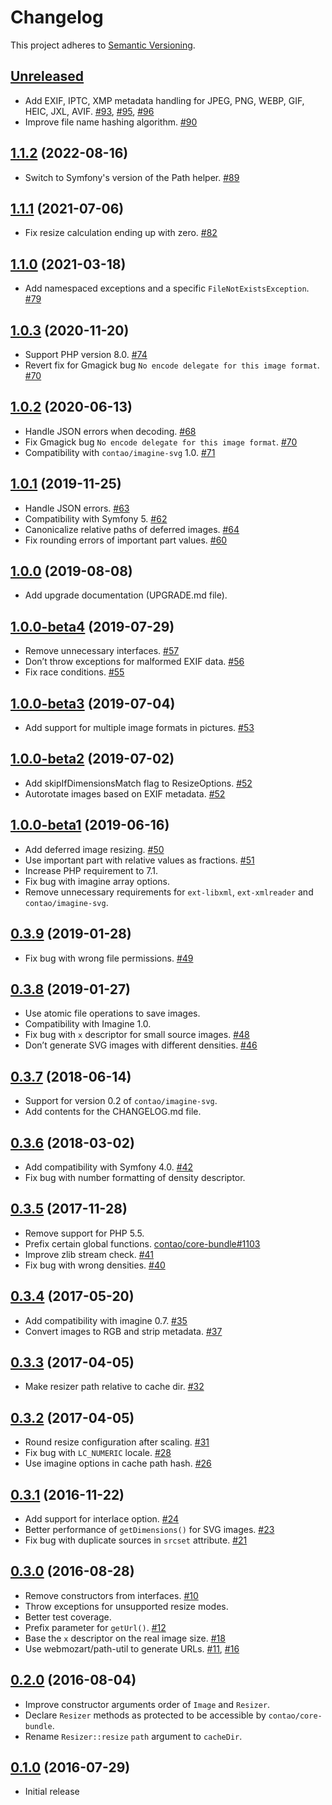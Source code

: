 # Changelog

This project adheres to [Semantic Versioning](https://semver.org/spec/v2.0.0.html).

## [Unreleased]

 * Add EXIF, IPTC, XMP metadata handling for JPEG, PNG, WEBP, GIF, HEIC, JXL, AVIF. [#93], [#95], [#96]
 * Improve file name hashing algorithm. [#90]

## [1.1.2] (2022-08-16)

 * Switch to Symfony's version of the Path helper. [#89]

## [1.1.1] (2021-07-06)

 * Fix resize calculation ending up with zero. [#82]

## [1.1.0] (2021-03-18)

 * Add namespaced exceptions and a specific `FileNotExistsException`. [#79]

## [1.0.3] (2020-11-20)

 * Support PHP version 8.0. [#74]
 * Revert fix for Gmagick bug `No encode delegate for this image format`. [#70]

## [1.0.2] (2020-06-13)

 * Handle JSON errors when decoding. [#68]
 * Fix Gmagick bug `No encode delegate for this image format`. [#70]
 * Compatibility with `contao/imagine-svg` 1.0. [#71]

## [1.0.1] (2019-11-25)

 * Handle JSON errors. [#63]
 * Compatibility with Symfony 5. [#62]
 * Canonicalize relative paths of deferred images. [#64]
 * Fix rounding errors of important part values. [#60]

## [1.0.0] (2019-08-08)

 * Add upgrade documentation (UPGRADE.md file).

## [1.0.0-beta4] (2019-07-29)

 * Remove unnecessary interfaces. [#57]
 * Don’t throw exceptions for malformed EXIF data. [#56]
 * Fix race conditions. [#55]

## [1.0.0-beta3] (2019-07-04)

 * Add support for multiple image formats in pictures. [#53]

## [1.0.0-beta2] (2019-07-02)

 * Add skipIfDimensionsMatch flag to ResizeOptions. [#52]
 * Autorotate images based on EXIF metadata. [#52]

## [1.0.0-beta1] (2019-06-16)

 * Add deferred image resizing. [#50]
 * Use important part with relative values as fractions. [#51]
 * Increase PHP requirement to 7.1.
 * Fix bug with imagine array options.
 * Remove unnecessary requirements for `ext-libxml`, `ext-xmlreader` and `contao/imagine-svg`.

## [0.3.9] (2019-01-28)

 * Fix bug with wrong file permissions. [#49]

## [0.3.8] (2019-01-27)

 * Use atomic file operations to save images.
 * Compatibility with Imagine 1.0.
 * Fix bug with `x` descriptor for small source images. [#48]
 * Don’t generate SVG images with different densities. [#46]

## [0.3.7] (2018-06-14)

 * Support for version 0.2 of `contao/imagine-svg`.
 * Add contents for the CHANGELOG.md file.

## [0.3.6] (2018-03-02)

 * Add compatibility with Symfony 4.0. [#42]
 * Fix bug with number formatting of density descriptor.

## [0.3.5] (2017-11-28)

 * Remove support for PHP 5.5.
 * Prefix certain global functions. [contao/core-bundle#1103]
 * Improve zlib stream check. [#41]
 * Fix bug with wrong densities. [#40]

## [0.3.4] (2017-05-20)

 * Add compatibility with imagine 0.7. [#35]
 * Convert images to RGB and strip metadata. [#37]

## [0.3.3] (2017-04-05)

 * Make resizer path relative to cache dir. [#32]

## [0.3.2] (2017-04-05)

 * Round resize configuration after scaling. [#31]
 * Fix bug with `LC_NUMERIC` locale. [#28]
 * Use imagine options in cache path hash. [#26]

## [0.3.1] (2016-11-22)

 * Add support for interlace option. [#24]
 * Better performance of `getDimensions()` for SVG images. [#23]
 * Fix bug with duplicate sources in `srcset` attribute. [#21]

## [0.3.0] (2016-08-28)

 * Remove constructors from interfaces. [#10]
 * Throw exceptions for unsupported resize modes.
 * Better test coverage.
 * Prefix parameter for `getUrl()`. [#12]
 * Base the `x` descriptor on the real image size. [#18]
 * Use webmozart/path-util to generate URLs. [#11], [#16]

## [0.2.0] (2016-08-04)

 * Improve constructor arguments order of `Image` and `Resizer`.
 * Declare `Resizer` methods as protected to be accessible by `contao/core-bundle`.
 * Rename `Resizer::resize` `path` argument to `cacheDir`.

## [0.1.0] (2016-07-29)

 * Initial release

[Unreleased]: https://github.com/contao/image/compare/1.1.2...HEAD
[1.1.2]: https://github.com/contao/image/compare/1.1.1...1.1.2
[1.1.1]: https://github.com/contao/image/compare/1.1.0...1.1.1
[1.1.0]: https://github.com/contao/image/compare/1.0.3...1.1.0
[1.0.3]: https://github.com/contao/image/compare/1.0.2...1.0.3
[1.0.2]: https://github.com/contao/image/compare/1.0.1...1.0.2
[1.0.1]: https://github.com/contao/image/compare/1.0.0...1.0.1
[1.0.0]: https://github.com/contao/image/compare/1.0.0-beta4...1.0.0
[1.0.0-beta4]: https://github.com/contao/image/compare/1.0.0-beta3...1.0.0-beta4
[1.0.0-beta3]: https://github.com/contao/image/compare/1.0.0-beta2...1.0.0-beta3
[1.0.0-beta2]: https://github.com/contao/image/compare/1.0.0-beta1...1.0.0-beta2
[1.0.0-beta1]: https://github.com/contao/image/compare/0.3.9...1.0.0-beta1
[0.3.9]: https://github.com/contao/image/compare/0.3.8...0.3.9
[0.3.8]: https://github.com/contao/image/compare/0.3.7...0.3.8
[0.3.7]: https://github.com/contao/image/compare/0.3.6...0.3.7
[0.3.6]: https://github.com/contao/image/compare/0.3.5...0.3.6
[0.3.5]: https://github.com/contao/image/compare/0.3.4...0.3.5
[0.3.4]: https://github.com/contao/image/compare/0.3.3...0.3.4
[0.3.3]: https://github.com/contao/image/compare/0.3.2...0.3.3
[0.3.2]: https://github.com/contao/image/compare/0.3.1...0.3.2
[0.3.1]: https://github.com/contao/image/compare/0.3.0...0.3.1
[0.3.0]: https://github.com/contao/image/compare/0.2.0...0.3.0
[0.2.0]: https://github.com/contao/image/compare/0.1.0...0.2.0
[0.1.0]: https://github.com/contao/image/commits/0.1.0

[#96]: https://github.com/contao/image/issues/96
[#95]: https://github.com/contao/image/issues/95
[#93]: https://github.com/contao/image/issues/93
[#90]: https://github.com/contao/image/issues/90
[#89]: https://github.com/contao/image/issues/89
[#82]: https://github.com/contao/image/issues/82
[#79]: https://github.com/contao/image/issues/79
[#74]: https://github.com/contao/image/issues/74
[#71]: https://github.com/contao/image/issues/71
[#70]: https://github.com/contao/image/issues/70
[#68]: https://github.com/contao/image/issues/68
[#64]: https://github.com/contao/image/issues/64
[#63]: https://github.com/contao/image/issues/63
[#62]: https://github.com/contao/image/issues/62
[#60]: https://github.com/contao/image/issues/60
[#57]: https://github.com/contao/image/issues/57
[#56]: https://github.com/contao/image/issues/56
[#55]: https://github.com/contao/image/issues/55
[#53]: https://github.com/contao/image/issues/53
[#52]: https://github.com/contao/image/issues/52
[#51]: https://github.com/contao/image/issues/51
[#50]: https://github.com/contao/image/issues/50
[#49]: https://github.com/contao/image/issues/49
[#48]: https://github.com/contao/image/issues/48
[#46]: https://github.com/contao/image/issues/46
[#42]: https://github.com/contao/image/issues/42
[contao/core-bundle#1103]: https://github.com/contao/core-bundle/issues/1103
[#41]: https://github.com/contao/image/issues/41
[#40]: https://github.com/contao/image/issues/40
[#37]: https://github.com/contao/image/issues/37
[#35]: https://github.com/contao/image/issues/35
[#32]: https://github.com/contao/image/issues/32
[#31]: https://github.com/contao/image/issues/31
[#28]: https://github.com/contao/image/issues/28
[#26]: https://github.com/contao/image/issues/26
[#24]: https://github.com/contao/image/issues/24
[#23]: https://github.com/contao/image/issues/23
[#21]: https://github.com/contao/image/issues/21
[#18]: https://github.com/contao/image/issues/18
[#16]: https://github.com/contao/image/issues/16
[#12]: https://github.com/contao/image/issues/12
[#11]: https://github.com/contao/image/issues/11
[#10]: https://github.com/contao/image/issues/10
